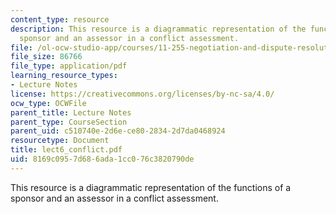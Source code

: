 ```yaml
---
content_type: resource
description: This resource is a diagrammatic representation of the functions of a
  sponsor and an assessor in a conflict assessment.
file: /ol-ocw-studio-app/courses/11-255-negotiation-and-dispute-resolution-in-the-public-sector-spring-2005/8169c0957d686ada1cc076c3820790de_lect6_conflict.pdf
file_size: 86766
file_type: application/pdf
learning_resource_types:
- Lecture Notes
license: https://creativecommons.org/licenses/by-nc-sa/4.0/
ocw_type: OCWFile
parent_title: Lecture Notes
parent_type: CourseSection
parent_uid: c510740e-2d6e-ce80-2834-2d7da0468924
resourcetype: Document
title: lect6_conflict.pdf
uid: 8169c095-7d68-6ada-1cc0-76c3820790de
---
```

This resource is a diagrammatic representation of the functions of a sponsor and an assessor in a conflict assessment.